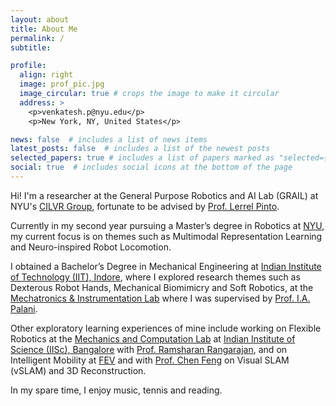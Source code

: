 ```yaml
---
layout: about
title: About Me
permalink: /
subtitle: 

profile:
  align: right
  image: prof_pic.jpg
  image_circular: true # crops the image to make it circular
  address: >
    <p>venkatesh.p@nyu.edu</p>
    <p>New York, NY, United States</p>

news: false  # includes a list of news items
latest_posts: false  # includes a list of the newest posts
selected_papers: true # includes a list of papers marked as "selected={true}"
social: true  # includes social icons at the bottom of the page
---
```


Hi! I'm a researcher at the General Purpose Robotics and AI Lab (GRAIL) at NYU's [CILVR Group](https://wp.nyu.edu/cilvr/), fortunate to be advised by [Prof. Lerrel Pinto](https://www.lerrelpinto.com/).

Currently in my second year pursuing a Master’s degree in Robotics at [NYU](https://engineering.nyu.edu/academics/robotics), my current focus is on themes such as Multimodal Representation Learning and Neuro-inspired Robot Locomotion.

I obtained a Bachelor’s Degree in Mechanical Engineering at [Indian Institute of Technology (IIT), Indore](https://www.iiti.ac.in/), where I explored research themes such as Dexterous Robot Hands, Mechanical Biomimicry and Soft Robotics, at the [Mechatronics & Instrumentation Lab](https://iiti.ac.in/people/~palaniia/) where I was supervised by [Prof. I.A. Palani](http://people.iiti.ac.in/~meiiti/index.php/dr-i-a-palani/).

Other exploratory learning experiences of mine include working on Flexible Robotics at the [Mechanics and Computation Lab](https://mecheng.iisc.ac.in/~rram/research/) at [Indian Institute of Science (IISc), Bangalore](https://iisc.ac.in/) with [Prof. Ramsharan Rangarajan](https://mecheng.iisc.ac.in/people/ramsharan-rangarajan/), and on Intelligent Mobility at [FEV](https://fev.io/) and with [Prof. Chen Feng](https://engineering.nyu.edu/faculty/chen-feng) on Visual SLAM (vSLAM) and 3D Reconstruction.

In my spare time, I enjoy music, tennis and reading.
